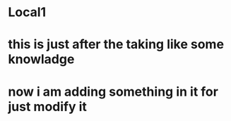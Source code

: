 # Local1
# this is just after the taking like some knowladge
# now i am adding something in it for just modify it